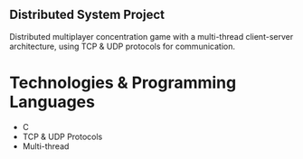 ## Distributed System Project

Distributed multiplayer concentration game with a multi-thread client-server architecture, using TCP & UDP protocols for communication.

# Technologies & Programming Languages
- C
- TCP & UDP Protocols
- Multi-thread
